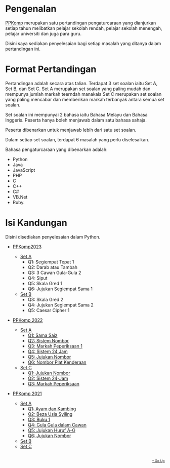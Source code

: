 # Pengenalan

[PPKomp][1] merupakan satu pertandingan pengaturcaraan yang dianjurkan setiap tahun melibatkan pelajar sekolah rendah, pelajar sekolah menengah, pelajar universiti dan juga para guru.

Disini saya sediakan penyelesaian bagi setiap masalah yang ditanya dalam pertandingan ini.

# Format Pertandingan

Pertandingan adalah secara atas talian. Terdapat 3 set soalan iaitu Set A, Set B, dan Set C. Set A merupakan set soalan yang paling mudah dan mempunya jumlah markah teerndah manakala Set C merupakan set soalan yang paling mencabar dan memberikan markah terbanyak antara semua set soalan.

Set soalan ini mempunyai 2 bahasa iaitu Bahasa Melayu dan Bahasa Inggeris. Peserta hanya boleh menjawab dalam satu bahasa sahaja.

Peserta dibenarkan untuk menjawab lebih dari satu set soalan.

Dalam setiap set soalan, terdapat 6 masalah yang perlu diselesaikan.

Bahasa pengaturcaraan yang dibenarkan adalah:

-   Python
-   Java
-   JavaScript
-   PHP
-   C
-   C++
-   C#
-   VB.Net
-   Ruby.

# Isi Kandungan

Disini disediakan penyelesaian dalam Python.

-	[PPKomp2023](./PPKomp2023)

	-	[Set A](./PPKomp2023/Set%20A)
		-	Q1: Segiempat Tepat 1
		-	Q2: Darab atau Tambah
		-	Q3: 3 Cawan Gula-Gula 2
		-	Q4: Siput
		-	Q5: Skala Gred 1
		-	Q6: Jujukan Segiempat Sama 1
	-	[Set B](./PPKomp2023/Set%20B)
		-	Q3: Skala Gred 2
		-	Q4: Jujukan Segiempat Sama 2
		-	Q5: Caesar Cipher 1

-   [PPKomp 2022](./PPKomp2022)

    -   [Set A](./PPKomp2022/Set%20A)
        -   [Q1: Sama Saiz](./PPKomp2022/Set%20A/README.md#10-sama-saiz)
        -   [Q2: Sistem Nombor](./PPKomp2022/Set%20A/README.md#20-sistem-nombor)
        -   [Q3: Markah Peperiksaan 1](./PPKomp2022/Set%20A/README.md#30-markah-peperiksaan-1)
        -   [Q4: Sistem 24 Jam](./PPKomp2022/Set%20A/README.md#40-sistem-24-jam)
        -   [Q5: Jujukan Nombor](./PPKomp2022/Set%20A/README.md#50-jujukan-nombor)
        -   [Q6: Nombor Plat Kenderaan](./PPKomp2022/Set%20A/README.md##60-nombor-plat-kenderaan)
    -   [Set C](./PPKomp2022/Set%20C)
        -   [Q1: Jujukan Nombor](./PPKomp2022/Set%20C/README.md#10-jujukan-nombor)
        -   [Q2: Sistem 24-Jam](./PPKomp2022/Set%20C/README.md#20-sistem-24-jam)
        -   [Q3: Markah Peperiksaan](./PPKomp2022/Set%20C/README.md#30-markah-peperiksaan)

-   [PPKomp 2021](./PPKomp2021/)
    -   [Set A](./PPKomp2021/Set%20A)
        -   [Q1: Ayam dan Kambing](./PPKomp2021/Set%20A/README.md#ayam-dan-kambing)
        -   [Q2: Beza Usia Syiling](./PPKomp2021/Set%20A/README.md#beza-usia-syiling)
        -   [Q3: Buku 1](./PPKomp2021/Set%20A/README.md#buku-1)
        -   [Q4: Gula Gula dalam Cawan](./PPKomp2021/Set%20A/README.md#gula-gula-dalam-cawan)
        -   [Q5: Jujukan Huruf A-G](./PPKomp2021/Set%20A/README.md#jujukan-huruf-a-g)
        -   [Q6: Jujukan Nombor](./PPKomp2021/Set%20A/README.md#jujukan-nombor)
    -   [Set B](./PPKomp2021/Set%20B)
    -   [Set C](./PPKomp2021/Set%20C)

[1]: https://www.ppkomp.com.my/

</br>

<div style="text-align: right">
    <a href="#isi-kandungan" style="font-size: .75em">^ Go Up</a>
</div>
